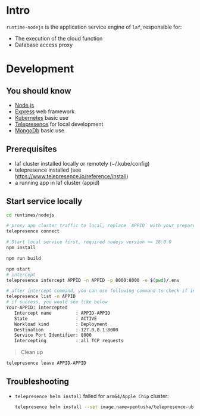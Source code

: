 
# Intro

`runtime-nodejs` is the application service engine of `laf`, responsible for:

- The execution of the cloud function
- Database access proxy

# Development

## You should know

- [Node.js](https://nodejs.org/en/docs)
- [Express](https://expressjs.com) web framework
- [Kubernetes](https://kubernetes.io) basic use
- [Telepresence](https://www.telepresence.io) for local development
- [MongoDb](https://docs.mongodb.com) basic use

## Prerequisites

- laf cluster installed locally or remotely (~/.kube/config)
- telepresence installed (see https://www.telepresence.io/reference/install)
- a running app in laf cluster (appid)

## Start service locally

```sh
cd runtimes/nodejs

# proxy app cluster traffic to local, replace `APPID` with your prepared appid
telepresence connect

# Start local service first, required nodejs version >= 18.0.0
npm install

npm run build

npm start
# intercept
telepresence intercept APPID -n APPID -p 8000:8000 -e $(pwd)/.env

# after intercept command, you can use following command to check if intercept active
telepresence list -n APPID
# if success, you would see like below
Your-APPID: intercepted
   Intercept name         : APPID-APPID
   State                  : ACTIVE
   Workload kind          : Deployment
   Destination            : 127.0.0.1:8000
   Service Port Identifier: 8000
   Intercepting           : all TCP requests
```

> Clean up

```bash
telepresence leave APPID-APPID
```

## Troubleshooting

- `telepresence helm install` failed for `arm64/Apple Chip` cluster:
  
  ```bash
  telepresence helm install --set image.name=pentusha/telepresence-ubuntu-multiarch --set image.registry=docker.io --set image.tag=2.10.4
  ```
